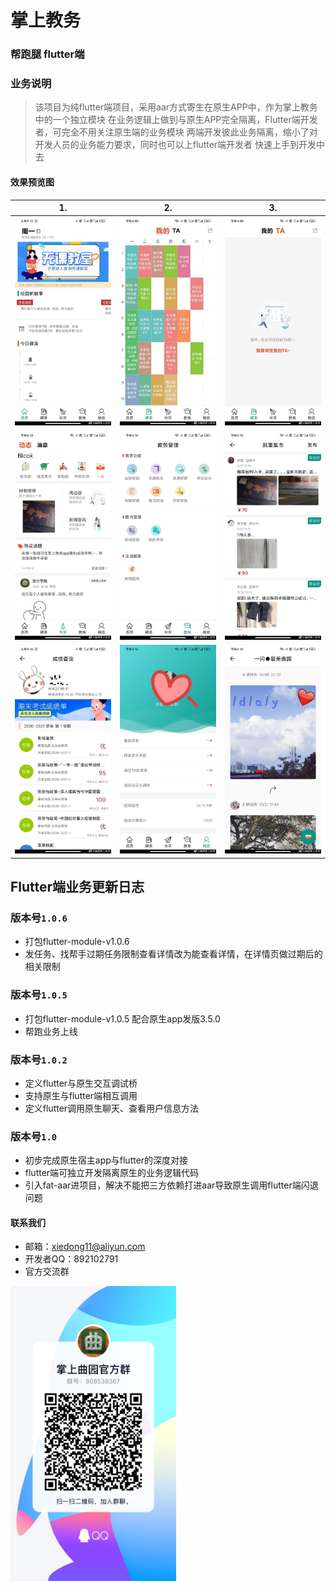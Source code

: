 # 掌上教务
   
### 帮跑腿 flutter端

### 业务说明
  
  >该项目为纯flutter端项目，采用aar方式寄生在原生APP中，作为掌上教务中的一个独立模块
  在业务逻辑上做到与原生APP完全隔离，Flutter端开发者，可完全不用关注原生端的业务模块
  两端开发彼此业务隔离，缩小了对开发人员的业务能力要求，同时也可以上flutter端开发者
  快速上手到开发中去

#### 效果预览图

|1.|2. |3. |
|----|---|---|
|<img width="265" src="https://github.com/xiedong11/zsqy-module-flutter/blob/master/img/1.jpeg"/>|<img width="265" src="https://github.com/xiedong11/zsqy-module-flutter/blob/master/img/2.jpeg"/>|<img width="265" src="https://github.com/xiedong11/zsqy-module-flutter/blob/master/img/3.jpeg"/>|
|<img width="265" src="https://github.com/xiedong11/zsqy-module-flutter/blob/master/img/4.jpeg"/>|<img width="265" src="https://github.com/xiedong11/zsqy-module-flutter/blob/master/img/5.jpeg"/>|<img width="265" src="https://github.com/xiedong11/zsqy-module-flutter/blob/master/img/7.jpeg"/>|
|<img width="265" src="https://github.com/xiedong11/zsqy-module-flutter/blob/master/img/9.jpeg"/>|<img width="265" src="https://github.com/xiedong11/zsqy-module-flutter/blob/master/img/10.jpeg"/>|<img width="265" src="https://github.com/xiedong11/zsqy-module-flutter/blob/master/img/11.jpeg"/>|
## Flutter端业务更新日志


### 版本号`1.0.6`
- 打包flutter-module-v1.0.6
- 发任务、找帮手过期任务限制查看详情改为能查看详情，在详情页做过期后的相关限制

### 版本号`1.0.5`
- 打包flutter-module-v1.0.5 配合原生app发版3.5.0
- 帮跑业务上线

### 版本号`1.0.2`
- 定义flutter与原生交互调试桥
- 支持原生与flutter端相互调用
- 定义flutter调用原生聊天、查看用户信息方法
 
### 版本号`1.0`
- 初步完成原生宿主app与flutter的深度对接
- flutter端可独立开发隔离原生的业务逻辑代码
- 引入fat-aar进项目，解决不能把三方依赖打进aar导致原生调用flutter端闪退问题


#### 联系我们
- 邮箱：xiedong11@aliyun.com
- 开发者QQ：892102791
- 官方交流群
<img width="265" src="https://github.com/xiedong11/zsqy-module-flutter/blob/master/img/qq_group.png"/>

